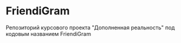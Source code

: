 # FriendiGram
Репозиторий курсового проекта "Дополненная реальность" под кодовым названием FriendiGram
